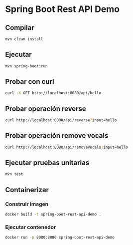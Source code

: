 # Spring Boot Rest API Demo

## Compilar
    
```bash
mvn clean install
```

## Ejecutar

```bash
mvn spring-boot:run
```

## Probar con curl

```bash
curl -X GET http://localhost:8080/api/hello
```

## Probar operación reverse

```bash
curl http://localhost:8080/api/reverse?input=hello
```

## Probar operación remove vocals

```bash
curl http://localhost:8080/api/removevocals?input=hello
```

## Ejecutar pruebas unitarias

```bash
mvn test
```

## Containerizar

### Construir imagen

```bash
docker build -t spring-boot-rest-api-demo .
```

### Ejecutar contenedor

```bash
docker run -p 8080:8080 spring-boot-rest-api-demo
```